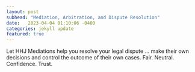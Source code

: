 ```yaml
---
layout: post
subhead: "Mediation, Arbitration, and Dispute Resolution"
date:   2023-04-04 01:10:06 -0400
categories: jekyll update
featured: true
---
```


Let HHJ Mediations help you resolve your legal dispute ... make their own decisions and control the outcome of their own cases. Fair. Neutral. Confidence. Trust.